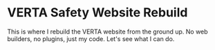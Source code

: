 # VERTA Safety Website Rebuild

This is where I rebuild the VERTA website from the ground up. No web builders, no plugins, just my code. Let's see what I can do.
